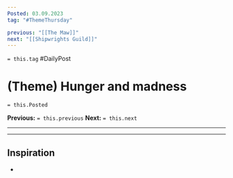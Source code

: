 ```yaml
---
Posted: 03.09.2023
tag: "#ThemeThursday"

previous: "[[The Maw]]"
next: "[[Shipwrights Guild]]"
---
```

`= this.tag` #DailyPost 
# (Theme) Hunger and madness
`= this.Posted`

**Previous:** `= this.previous`
**Next:** `= this.next`

---



---

## Inspiration
- 